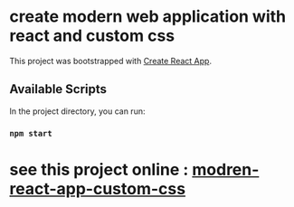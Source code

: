 # create modern web application with react and custom css

This project was bootstrapped with [Create React App](https://github.com/facebook/create-react-app).

## Available Scripts

In the project directory, you can run:

### `npm start`
# see this project online : [modren-react-app-custom-css](https://modren-react-app-custom-css.vercel.app/)